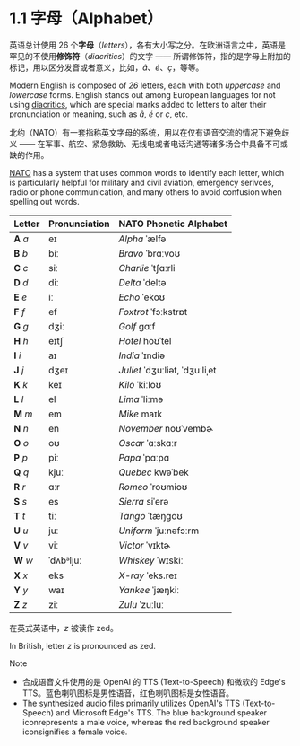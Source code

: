 # 1.1 字母（Alphabet）

英语总计使用 26 个**字母**（*letters*），各有大小写之分。在欧洲语言之中，英语是罕见的不使用**修饰符**（*diacritics*）的文字 —— 所谓修饰符，指的是字母上附加的标记，用以区分发音或者意义，比如，*â*、*é*、*ç*，等等。

Modern English is composed of *26* letters, each with both *uppercase* and *lowercase* forms. English stands out among European languages for not using [diacritics](https://en.wikipedia.org/wiki/Diacritic), which are special marks added to letters to alter their pronunciation or meaning, such as *â*, *é* or *ç*, etc.

北约（NATO）有一套指称英文字母的系统，用以在仅有语音交流的情况下避免歧义 —— 在军事、航空、紧急救助、无线电或者电话沟通等诸多场合中具备不可或缺的作用。

[NATO](https://en.wikipedia.org/wiki/NATO) has a system that uses common words to identify each letter, which is particularly helpful for military and civil aviation, emergency serivces, radio or phone communication, and many others to avoid confusion when spelling out words.

| Letter    | Pronunciation                                                                                                                                      | NATO Phonetic Alphabet                                                                                                                                                      |
| --------- | -------------------------------------------------------------------------------------------------------------------------------------------------- | --------------------------------------------------------------------------------------------------------------------------------------------------------------------------- |
| **A** *a* | <span class="pho alt">eɪ</span><span class="speak-word-inline" data-audio-us-male="/audios/us/a-us-guy.mp3" data-audio-us-female="/audios/us/a-us-jen.mp3"></span>          | *Alpha*    <span class="pho alt">ˈælfə</span><span class="speak-word-inline" data-audio-us-male="/audios/us/Alpha-us-guy.mp3" data-audio-us-female="/audios/us/Alpha-us-jen.mp3"></span>            |
| **B** *b* | <span class="pho alt">biː</span><span class="speak-word-inline" data-audio-us-male="/audios/us/b-us-guy.mp3" data-audio-us-female="/audios/us/b-us-jen.mp3"></span>         | *Bravo*    <span class="pho alt">ˈbrɑːvoʊ</span><span class="speak-word-inline" data-audio-us-male="/audios/us/Bravo-us-guy.mp3" data-audio-us-female="/audios/us/Bravo-us-jen.mp3"></span>         |
| **C** *c* | <span class="pho alt">siː</span><span class="speak-word-inline" data-audio-us-male="/audios/us/c-us-guy.mp3" data-audio-us-female="/audios/us/c-us-jen.mp3"></span>         | *Charlie*  <span class="pho alt">ˈtʃɑːrli</span><span class="speak-word-inline" data-audio-us-male="/audios/us/Charlie-us-guy.mp3" data-audio-us-female="/audios/us/Charlie-us-jen.mp3"></span>    |
| **D** *d* | <span class="pho alt">diː</span><span class="speak-word-inline" data-audio-us-male="/audios/us/d-us-guy.mp3" data-audio-us-female="/audios/us/d-us-jen.mp3"></span>         | *Delta*    <span class="pho alt">ˈdeltə</span><span class="speak-word-inline" data-audio-us-male="/audios/us/Delta-us-guy.mp3" data-audio-us-female="/audios/us/Delta-us-jen.mp3"></span>           |
| **E** *e* | <span class="pho alt">iː</span><span class="speak-word-inline" data-audio-us-male="/audios/us/e-us-guy.mp3" data-audio-us-female="/audios/us/e-us-jen.mp3"></span>          | *Echo*     <span class="pho alt">ˈekoʊ</span><span class="speak-word-inline" data-audio-us-male="/audios/us/Echo-us-guy.mp3" data-audio-us-female="/audios/us/Echo-us-jen.mp3"></span>              |
| **F** *f* | <span class="pho alt">ef</span><span class="speak-word-inline" data-audio-us-male="/audios/us/f-us-guy.mp3" data-audio-us-female="/audios/us/f-us-jen.mp3"></span>          | *Foxtrot*  <span class="pho alt">ˈfɔːkstrɒt</span><span class="speak-word-inline" data-audio-us-male="/audios/us/Foxtrot-us-guy.mp3" data-audio-us-female="/audios/us/Foxtrot-us-jen.mp3"></span>   |
| **G** *g* | <span class="pho alt">dʒiː</span><span class="speak-word-inline" data-audio-us-male="/audios/us/g-us-guy.mp3" data-audio-us-female="/audios/us/g-us-jen.mp3"></span>        | *Golf*     <span class="pho alt">ɡɑːf</span><span class="speak-word-inline" data-audio-us-male="/audios/us/Golf-us-guy.mp3" data-audio-us-female="/audios/us/Golf-us-jen.mp3"></span>                |
| **H** *h* | <span class="pho alt">eɪtʃ</span><span class="speak-word-inline" data-audio-us-male="/audios/us/h-us-guy.mp3" data-audio-us-female="/audios/us/h-us-jen.mp3"></span>        | *Hotel*    <span class="pho alt">hoʊˈtel</span><span class="speak-word-inline" data-audio-us-male="/audios/us/Hotel-us-guy.mp3" data-audio-us-female="/audios/us/Hotel-us-jen.mp3"></span>           |
| **I** *i* | <span class="pho alt">aɪ</span><span class="speak-word-inline" data-audio-us-male="/audios/us/i-us-guy.mp3" data-audio-us-female="/audios/us/i-us-jen.mp3"></span>          | *India*    <span class="pho alt">ˈɪndiə</span><span class="speak-word-inline" data-audio-us-male="/audios/us/India-us-guy.mp3" data-audio-us-female="/audios/us/India-us-jen.mp3"></span>          |
| **J** *j* | <span class="pho alt">dʒeɪ</span><span class="speak-word-inline" data-audio-us-male="/audios/us/j-us-guy.mp3" data-audio-us-female="/audios/us/j-us-jen.mp3"></span>        | *Juliet*   <span class="pho alt">ˈdʒuːliət, ˈdʒuːliˌet</span><span class="speak-word-inline" data-audio-us-male="/audios/us/Juliet-us-guy.mp3" data-audio-us-female="/audios/us/Juliet-us-jen.mp3"></span>     |
| **K** *k* | <span class="pho alt">keɪ</span><span class="speak-word-inline" data-audio-us-male="/audios/us/k-us-guy.mp3" data-audio-us-female="/audios/us/k-us-jen.mp3"></span>         | *Kilo*     <span class="pho alt">ˈkiːloʊ</span><span class="speak-word-inline" data-audio-us-male="/audios/us/Kilo-us-guy.mp3" data-audio-us-female="/audios/us/Kilo-us-jen.mp3"></span>            |
| **L** *l* | <span class="pho alt">el</span><span class="speak-word-inline" data-audio-us-male="/audios/us/l-us-guy.mp3" data-audio-us-female="/audios/us/l-us-jen.mp3"></span>          | *Lima*     <span class="pho alt">ˈliːmə</span><span class="speak-word-inline" data-audio-us-male="/audios/us/Lima-us-guy.mp3" data-audio-us-female="/audios/us/Lima-us-jen.mp3"></span>             |
| **M** *m* | <span class="pho alt">em</span><span class="speak-word-inline" data-audio-us-male="/audios/us/m-us-guy.mp3" data-audio-us-female="/audios/us/m-us-jen.mp3"></span>          | *Mike*     <span class="pho alt">maɪk</span><span class="speak-word-inline" data-audio-us-male="/audios/us/Mike-us-guy.mp3" data-audio-us-female="/audios/us/Mike-us-jen.mp3"></span>                |
| **N** *n* | <span class="pho alt">en</span><span class="speak-word-inline" data-audio-us-male="/audios/us/n-us-guy.mp3" data-audio-us-female="/audios/us/n-us-jen.mp3"></span>          | *November* <span class="pho alt">noʊˈvembɚ</span><span class="speak-word-inline" data-audio-us-male="/audios/us/November-us-guy.mp3" data-audio-us-female="/audios/us/November-us-jen.mp3"></span> |
| **O** *o* | <span class="pho alt">oʊ</span><span class="speak-word-inline" data-audio-us-male="/audios/us/o-us-guy.mp3" data-audio-us-female="/audios/us/o-us-jen.mp3"></span>          | *Oscar*    <span class="pho alt">ˈɑːskɑːr</span><span class="speak-word-inline" data-audio-us-male="/audios/us/Oscar-us-guy.mp3" data-audio-us-female="/audios/us/Oscar-us-jen.mp3"></span>         |
| **P** *p* | <span class="pho alt">piː</span><span class="speak-word-inline" data-audio-us-male="/audios/us/p-us-guy.mp3" data-audio-us-female="/audios/us/p-us-jen.mp3"></span>         | *Papa*     <span class="pho alt">ˈpɑːpɑ</span><span class="speak-word-inline" data-audio-us-male="/audios/us/Papa-us-guy.mp3" data-audio-us-female="/audios/us/Papa-us-jen.mp3"></span>              |
| **Q** *q* | <span class="pho alt">kjuː</span><span class="speak-word-inline" data-audio-us-male="/audios/us/q-us-guy.mp3" data-audio-us-female="/audios/us/q-us-jen.mp3"></span>        | *Quebec*   <span class="pho alt">kwəˈbek</span><span class="speak-word-inline" data-audio-us-male="/audios/us/Quebec-us-guy.mp3" data-audio-us-female="/audios/us/Quebec-us-jen.mp3"></span>          |
| **R** *r* | <span class="pho alt">ɑːr</span><span class="speak-word-inline" data-audio-us-male="/audios/us/r-us-guy.mp3" data-audio-us-female="/audios/us/r-us-jen.mp3"></span>         | *Romeo*    <span class="pho alt">ˈroʊmioʊ</span><span class="speak-word-inline" data-audio-us-male="/audios/us/Romeo-us-guy.mp3" data-audio-us-female="/audios/us/Romeo-us-jen.mp3"></span>       |
| **S** *s* | <span class="pho alt">es</span><span class="speak-word-inline" data-audio-us-male="/audios/us/s-us-guy.mp3" data-audio-us-female="/audios/us/s-us-jen.mp3"></span>          | *Sierra*   <span class="pho alt">siˈerə</span><span class="speak-word-inline" data-audio-us-male="/audios/us/Sierra-us-guy.mp3" data-audio-us-female="/audios/us/Sierra-us-jen.mp3"></span>         |
| **T** *t* | <span class="pho alt">tiː</span><span class="speak-word-inline" data-audio-us-male="/audios/us/t-us-guy.mp3" data-audio-us-female="/audios/us/t-us-jen.mp3"></span>         | *Tango*    <span class="pho alt">ˈtæŋɡoʊ</span><span class="speak-word-inline" data-audio-us-male="/audios/us/Tango-us-guy.mp3" data-audio-us-female="/audios/us/Tango-us-jen.mp3"></span>          |
| **U** *u* | <span class="pho alt">juː</span><span class="speak-word-inline" data-audio-us-male="/audios/us/u-us-guy.mp3" data-audio-us-female="/audios/us/u-us-jen.mp3"></span>         | *Uniform*  <span class="pho alt">ˈjuːnəfɔːrm</span><span class="speak-word-inline" data-audio-us-male="/audios/us/Uniform-us-guy.mp3" data-audio-us-female="/audios/us/Uniform-us-jen.mp3"></span> |
| **V** *v* | <span class="pho alt">viː</span><span class="speak-word-inline" data-audio-us-male="/audios/us/v-us-guy.mp3" data-audio-us-female="/audios/us/v-us-jen.mp3"></span>         | *Victor*   <span class="pho alt">ˈvɪktɚ</span><span class="speak-word-inline" data-audio-us-male="/audios/us/Victor-us-guy.mp3" data-audio-us-female="/audios/us/Victor-us-jen.mp3"></span>        |
| **W** *w* | <span class="pho alt">ˈdʌbᵊljuː</span><span class="speak-word-inline" data-audio-us-male="/audios/us/w-us-guy.mp3" data-audio-us-female="/audios/us/w-us-jen.mp3"></span> | *Whiskey*  <span class="pho alt">ˈwɪskiː</span><span class="speak-word-inline" data-audio-us-male="/audios/us/Whiskey-us-guy.mp3" data-audio-us-female="/audios/us/Whiskey-us-jen.mp3"></span>      |
| **X** *x* | <span class="pho alt">eks</span><span class="speak-word-inline" data-audio-us-male="/audios/us/x-us-guy.mp3" data-audio-us-female="/audios/us/x-us-jen.mp3"></span>         | *X-ray*    <span class="pho alt">ˈeks.reɪ</span><span class="speak-word-inline" data-audio-us-male="/audios/us/X-ray-us-guy.mp3" data-audio-us-female="/audios/us/X-ray-us-jen.mp3"></span>          |
| **Y** *y* | <span class="pho alt">waɪ</span><span class="speak-word-inline" data-audio-us-male="/audios/us/y-us-guy.mp3" data-audio-us-female="/audios/us/y-us-jen.mp3"></span>         | *Yankee*   <span class="pho alt">ˈjæŋkiː</span><span class="speak-word-inline" data-audio-us-male="/audios/us/Yankee-us-guy.mp3" data-audio-us-female="/audios/us/Yankee-us-jen.mp3"></span>        |
| **Z** *z* | <span class="pho alt">ziː</span><span class="speak-word-inline" data-audio-us-male="/audios/us/z-us-guy.mp3" data-audio-us-female="/audios/us/z-us-jen.mp3"></span>         | *Zulu*     <span class="pho alt">ˈzuːluː</span><span class="speak-word-inline" data-audio-us-male="/audios/us/Zulu-us-guy.mp3" data-audio-us-female="/audios/us/Zulu-us-jen.mp3"></span>            |

在英式英语中，*z* 被读作 <span class="pho alt">zed</span><span class="speak-word-inline" data-audio-uk-female="/audios/us/zed-uk.mp3"></span>。

In British, letter *z* is pronounced as <span class="pho alt">zed</span><span class="speak-word-inline" data-audio-uk-female="/audios/us/zed-uk.mp3"></span>.

> [!Note]
>
> * 合成语音文件使用的是 OpenAI 的 TTS (Text-to-Speech) 和微软的 Edge's TTS。蓝色喇叭图标<span class="speak-word-inline" data-audio-us-male="/audios/us/Alpha-us-guy.mp3"></span>是男性语音，红色喇叭图标<span class="speak-word-inline" data-audio-us-female="/audios/us/Alpha-us-jen.mp3"></span>是女性语音。
> * The synthesized audio files primarily utilizes OpenAI's TTS (Text-to-Speech) and Microsoft Edge's TTS. The blue background speaker icon<span class="speak-word-inline" data-audio-us-male="/audios/us/Alpha-us-guy.mp3"></span>represents a male voice, whereas the red background speaker icon<span class="speak-word-inline" data-audio-us-female="/audios/us/Alpha-us-jen.mp3"></span>signifies a female voice.
